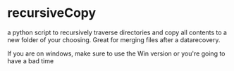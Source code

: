 # recursiveCopy
a python script to recursively traverse directories and copy all contents to a new folder of your choosing.  Great for merging files after a datarecovery.

If you are on windows, make sure to use the Win version or you're going to have a bad time
